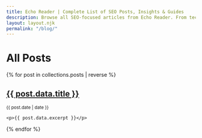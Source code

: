 ```yaml
---
title: Echo Reader | Complete List of SEO Posts, Insights & Guides
description: Browse all SEO-focused articles from Echo Reader. From technical audits to content strategies, discover modular insights to boost your search performance.
layout: layout.njk
permalink: "/blog/"
---
```


# All Posts

{% for post in collections.posts | reverse %}
  <div class="post-preview">
    <h2><a href="{{ post.url }}">{{ post.data.title }}</a></h2>
    <small>{{ post.date | date }}</small>

    <p>{{ post.data.excerpt }}</p>
  </div>
{% endfor %}

